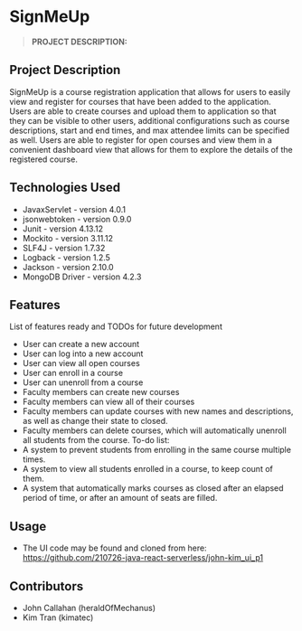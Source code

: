 # SignMeUp

>**PROJECT DESCRIPTION:** 
## Project Description
SignMeUp is a course registration application that allows for users to easily view and register for courses that have been added to the application. Users are able to create courses and upload them to application so that they can be visible to other users, additional configurations such as course descriptions, start and end times, and max attendee limits can be specified as well. Users are able to register for open courses and view them in a convenient dashboard view that allows for them to explore the details of the registered course.
## Technologies Used
* JavaxServlet - version 4.0.1
* jsonwebtoken - version 0.9.0
* Junit - version 4.13.12
* Mockito - version 3.11.12
* SLF4J - version 1.7.32
* Logback - version 1.2.5
* Jackson - version 2.10.0
* MongoDB Driver - version 4.2.3
## Features
List of features ready and TODOs for future development
* User can create a new account
* User can log into a new account
* User can view all open courses
* User can enroll in a course
* User can unenroll from a course
* Faculty members can create new courses
* Faculty members can view all of their courses
* Faculty members can update courses with new names and descriptions, as well as change their state to closed.
* Faculty members can delete courses, which will automatically unenroll all students from the course.
To-do list:
* A system to prevent students from enrolling in the same course multiple times.
* A system to view all students enrolled in a course, to keep count of them.
* A system that automatically marks courses as closed after an elapsed period of time, or after an amount of seats are filled.
## Usage
* The UI code may be found and cloned from here: https://github.com/210726-java-react-serverless/john-kim_ui_p1
## Contributors
* John Callahan (heraldOfMechanus)
* Kim Tran (kimatec)